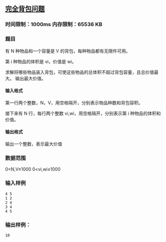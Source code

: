 ## [完全背包问题](https://www.acwing.com/problem/content/description/3)

### 时间限制：1000ms 内存限制：65536 KB

### 题目
有 N 种物品和一个容量是 V 的背包，每种物品都有无限件可用。

第 i 种物品的体积是 vi，价值是 wi。

求解将哪些物品装入背包，可使这些物品的总体积不超过背包容量，且总价值最大。
输出最大价值。

#### 输入格式
第一行两个整数，N，V，用空格隔开，分别表示物品种数和背包容积。

接下来有 N 行，每行两个整数 vi,wi，用空格隔开，分别表示第 i 种物品的体积和价值。

#### 输出格式
输出一个整数，表示最大价值

### 数据范围
0<N,V≤1000
0<vi,wi≤1000

### 输入样例
~~~
4 5
1 2
2 4
3 4
4 5
~~~
### 输出样例：
~~~
10
~~~